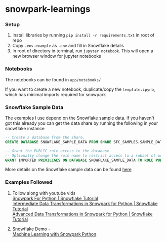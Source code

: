 # snowpark-learnings

### Setup

1. Install libraries by running `pip install -r requirements.txt` in root of repo
2. Copy `.env-example` as `.env` and fill in Snowflake details
3. In root of directory in terminal, run `jupyter notebook`. This will open a new browser window for jupyter notebooks

### Notebooks
The notebooks can be found in `app/notebooks/`

If you want to create a new notebook, duplicate/copy the `template.ipynb`, which has minimal imports required for snowpark


### Snowflake Sample Data

The examples I use depend on the Snowflake sample data. If you haven't got this already
you can get the data share by running the following in your snowflake instance

```sql
-- Create a database from the share.
CREATE DATABASE SNOWFLAKE_SAMPLE_DATA FROM SHARE SFC_SAMPLES.SAMPLE_DATA;

-- Grant the PUBLIC role access to the database.
-- Optionally change the role name to restrict access to a subset of users.
GRANT IMPORTED PRIVILEGES ON DATABASE SNOWFLAKE_SAMPLE_DATA TO ROLE PUBLIC;
```

More details on the Snowflake sample data can be found [here](https://docs.snowflake.com/en/user-guide/sample-data-using)


### Examples Followed

1. Follow along with youtube vids  
   [Snowpark For Python | Snowflake Tutorial](https://youtu.be/udcFnIvXFnE)  
   [Intermediate Data Transformations in Snowpark for Python | Snowflake Tutorial](https://youtu.be/kKOMXL6U3AE)  
   [Advanced Data Transformations in Snowpark for Python | Snowflake Tutorial](https://youtu.be/WVUo_NCWclg)


2. Snowflake Demo -  
   [Machine Learning with Snowpark Python](https://quickstarts.snowflake.com/guide/getting_started_snowpark_machine_learning/?index=..%2F..index#0)
